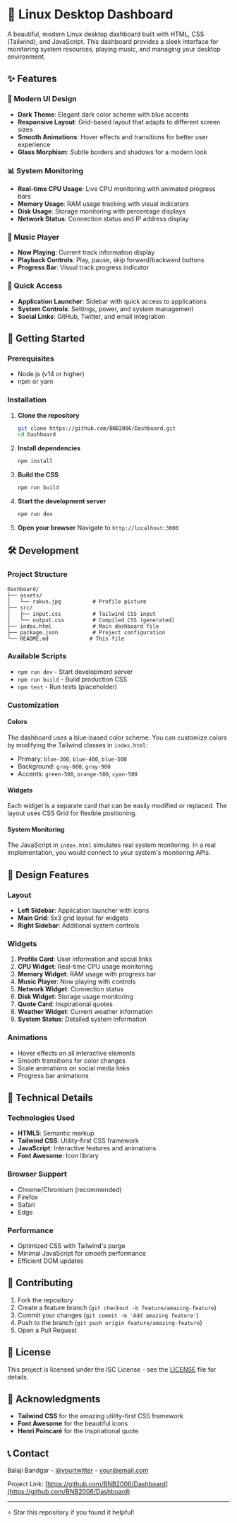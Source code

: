 # 🐧 Linux Desktop Dashboard

A beautiful, modern Linux desktop dashboard built with HTML, CSS (Tailwind), and JavaScript. This dashboard provides a sleek interface for monitoring system resources, playing music, and managing your desktop environment.

## ✨ Features

### 🎨 Modern UI Design
- **Dark Theme**: Elegant dark color scheme with blue accents
- **Responsive Layout**: Grid-based layout that adapts to different screen sizes
- **Smooth Animations**: Hover effects and transitions for better user experience
- **Glass Morphism**: Subtle borders and shadows for a modern look

### 📊 System Monitoring
- **Real-time CPU Usage**: Live CPU monitoring with animated progress bars
- **Memory Usage**: RAM usage tracking with visual indicators
- **Disk Usage**: Storage monitoring with percentage displays
- **Network Status**: Connection status and IP address display

### 🎵 Music Player
- **Now Playing**: Current track information display
- **Playback Controls**: Play, pause, skip forward/backward buttons
- **Progress Bar**: Visual track progress indicator

### 🎯 Quick Access
- **Application Launcher**: Sidebar with quick access to applications
- **System Controls**: Settings, power, and system management
- **Social Links**: GitHub, Twitter, and email integration

## 🚀 Getting Started

### Prerequisites
- Node.js (v14 or higher)
- npm or yarn

### Installation

1. **Clone the repository**
   ```bash
   git clone https://github.com/BNB2006/Dashboard.git
   cd Dashboard
   ```

2. **Install dependencies**
   ```bash
   npm install
   ```

3. **Build the CSS**
   ```bash
   npm run build
   ```

4. **Start the development server**
   ```bash
   npm run dev
   ```

5. **Open your browser**
   Navigate to `http://localhost:3000`

## 🛠️ Development

### Project Structure
```
Dashboard/
├── assets/
│   └── rakun.jpg          # Profile picture
├── src/
│   ├── input.css          # Tailwind CSS input
│   └── output.css         # Compiled CSS (generated)
├── index.html             # Main dashboard file
├── package.json           # Project configuration
└── README.md             # This file
```

### Available Scripts

- `npm run dev` - Start development server
- `npm run build` - Build production CSS
- `npm test` - Run tests (placeholder)

### Customization

#### Colors
The dashboard uses a blue-based color scheme. You can customize colors by modifying the Tailwind classes in `index.html`:

- Primary: `blue-300`, `blue-400`, `blue-500`
- Background: `gray-800`, `gray-900`
- Accents: `green-500`, `orange-500`, `cyan-500`

#### Widgets
Each widget is a separate card that can be easily modified or replaced. The layout uses CSS Grid for flexible positioning.

#### System Monitoring
The JavaScript in `index.html` simulates real system monitoring. In a real implementation, you would connect to your system's monitoring APIs.

## 🎨 Design Features

### Layout
- **Left Sidebar**: Application launcher with icons
- **Main Grid**: 5x3 grid layout for widgets
- **Right Sidebar**: Additional system controls

### Widgets
1. **Profile Card**: User information and social links
2. **CPU Widget**: Real-time CPU usage monitoring
3. **Memory Widget**: RAM usage with progress bar
4. **Music Player**: Now playing with controls
5. **Network Widget**: Connection status
6. **Disk Widget**: Storage usage monitoring
7. **Quote Card**: Inspirational quotes
8. **Weather Widget**: Current weather information
9. **System Status**: Detailed system information

### Animations
- Hover effects on all interactive elements
- Smooth transitions for color changes
- Scale animations on social media links
- Progress bar animations

## 🔧 Technical Details

### Technologies Used
- **HTML5**: Semantic markup
- **Tailwind CSS**: Utility-first CSS framework
- **JavaScript**: Interactive features and animations
- **Font Awesome**: Icon library

### Browser Support
- Chrome/Chromium (recommended)
- Firefox
- Safari
- Edge

### Performance
- Optimized CSS with Tailwind's purge
- Minimal JavaScript for smooth performance
- Efficient DOM updates

## 🤝 Contributing

1. Fork the repository
2. Create a feature branch (`git checkout -b feature/amazing-feature`)
3. Commit your changes (`git commit -m 'Add amazing feature'`)
4. Push to the branch (`git push origin feature/amazing-feature`)
5. Open a Pull Request

## 📝 License

This project is licensed under the ISC License - see the [LICENSE](LICENSE) file for details.

## 🙏 Acknowledgments

- **Tailwind CSS** for the amazing utility-first CSS framework
- **Font Awesome** for the beautiful icons
- **Henri Poincaré** for the inspirational quote

## 📞 Contact

Balaji Bandgar - [@yourtwitter](https://twitter.com/yourtwitter) - your@email.com

Project Link: [https://github.com/BNB2006/Dashboard](https://github.com/BNB2006/Dashboard)

---

⭐ Star this repository if you found it helpful!